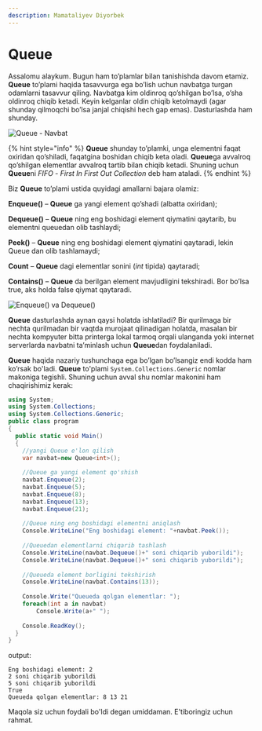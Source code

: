 ```yaml
---
description: Mamataliyev Diyorbek
---
```


# Queue

Assalomu alaykum. Bugun ham to’plamlar bilan tanishishda davom etamiz. **Queue** to’plami haqida tasavvurga ega bo’lish uchun navbatga turgan odamlarni tasavvur qiling. Navbatga kim oldinroq qo’shilgan bo’lsa, o’sha oldinroq chiqib ketadi. Keyin kelganlar oldin chiqib ketolmaydi (agar shunday qilmoqchi bo’lsa janjal chiqishi hech gap emas). Dasturlashda ham shunday.

![Queue - Navbat](https://user-images.githubusercontent.com/91861166/138449830-fb140975-ad5b-445d-b41a-1f0c795c7110.jpg)


{% hint style="info" %}
**Queue** shunday to’plamki, unga elementni faqat oxiridan qo’shiladi, faqatgina boshidan chiqib keta oladi. **Queue**ga avvalroq qo’shilgan elementlar avvalroq tartib bilan chiqib ketadi. Shuning uchun **Queue**ni *FIFO* - *First In First Out Collection* deb ham ataladi.
{% endhint %}

Biz **Queue** to’plami ustida quyidagi amallarni bajara olamiz:

**Enqueue()** – **Queue** ga yangi element qo’shadi (albatta oxiridan);

**Dequeue()** – **Queue** ning eng boshidagi element qiymatini qaytarib, bu elementni queuedan olib tashlaydi;

**Peek()** – **Queue** ning eng boshidagi element qiymatini qaytaradi, lekin Queue dan olib tashlamaydi;

**Count** – **Queue** dagi elementlar sonini (*int* tipida) qaytaradi;

**Contains()** – **Queue** da berilgan element mavjudligini tekshiradi. Bor bo’lsa true, aks holda false qiymat qaytaradi.

![Enqueue() va Dequeue()](https://user-images.githubusercontent.com/91861166/138450045-526d462b-4ec6-4d58-ad22-356db490a746.png)

**Queue** dasturlashda aynan qaysi holatda ishlatiladi? Bir qurilmaga bir nechta qurilmadan bir vaqtda murojaat qilinadigan holatda, masalan bir nechta kompyuter bitta printerga lokal tarmoq orqali ulanganda yoki internet serverlarda navbatni ta’minlash uchun **Queue**dan foydalaniladi. 

 **Queue** haqida nazariy tushunchaga ega bo’lgan bo’lsangiz endi kodda ham ko’rsak bo'ladi. **Queue** to'plami `System.Collections.Generic` nomlar makoniga tegishli. Shuning uchun avval shu nomlar makonini ham chaqirishimiz kerak:

```csharp
using System;
using System.Collections;
using System.Collections.Generic;
public class program
{
  public static void Main()
  {
    //yangi Queue e'lon qilish
    var navbat=new Queue<int>();
        
    //Queue ga yangi element qo'shish
    navbat.Enqueue(2);
    navbat.Enqueue(5);
    navbat.Enqueue(8);
    navbat.Enqueue(13);
    navbat.Enqueue(21);
       
    //Queue ning eng boshidagi elementni aniqlash
    Console.WriteLine("Eng boshidagi element: "+navbat.Peek());
       
    //Queuedan elementlarni chiqarib tashlash
    Console.WriteLine(navbat.Dequeue()+" soni chiqarib yuborildi");
    Console.WriteLine(navbat.Dequeue()+" soni chiqarib yuborildi");
        
    //Queueda element borligini tekshirish
    Console.WriteLine(navbat.Contains(13));
        
    Console.Write("Queueda qolgan elementlar: ");
    foreach(int a in navbat)
        Console.Write(a+" ");
        
    Console.ReadKey();
  }
}
```

output: 

```
Eng boshidagi element: 2
2 soni chiqarib yuborildi
5 soni chiqarib yuborildi
True
Queueda qolgan elementlar: 8 13 21
```

Maqola siz uchun foydali bo'ldi degan umiddaman. E'tiboringiz uchun rahmat.

